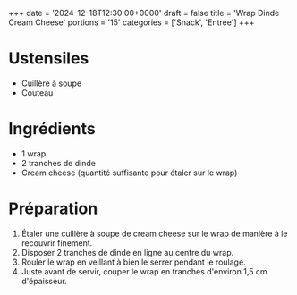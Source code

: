 +++
date = '2024-12-18T12:30:00+0000'
draft = false
title = 'Wrap Dinde Cream Cheese'
portions = '15'
categories = ['Snack', 'Entrée']
+++

# Ustensiles

- Cuillère à soupe
- Couteau

# Ingrédients

- 1 wrap
- 2 tranches de dinde
- Cream cheese (quantité suffisante pour étaler sur le wrap)

# Préparation

1. Étaler une cuillère à soupe de cream cheese sur le wrap de manière à le recouvrir finement.
2. Disposer 2 tranches de dinde en ligne au centre du wrap.
3. Rouler le wrap en veillant à bien le serrer pendant le roulage.
4. Juste avant de servir, couper le wrap en tranches d'environ 1,5 cm d'épaisseur.
